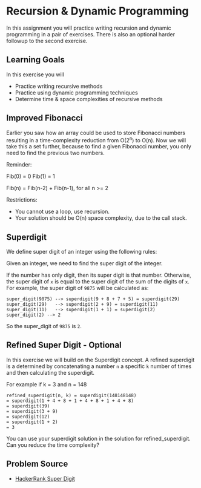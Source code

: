 # Recursion & Dynamic Programming

In this assignment you will practice writing recursion and dynamic programming in a pair of exercises.  There is also an optional harder followup to the second exercise.

## Learning Goals

In this exercise you will

- Practice writing recursive methods
- Practice using dynamic programming techniques
- Determine time & space complexities of recursive methods
  
## Improved Fibonacci

Earlier you saw how an array could be used to store Fibonacci numbers resulting in a time-complexity reduction from O(2<sup>n</sup>) to O(n).  Now we will take this a set further, because to find a given Fibonacci number, you only need to find the previous two numbers.  

Reminder:

Fib(0) = 0
Fib(1) = 1

Fib(n) = Fib(n-2) + Fib(n-1), for all n >= 2

Restrictions:

  - You cannot use a loop, use recursion.
  - Your solution should be O(n) space complexity, due to the call stack.

## Superdigit

We define super digit of an integer  using the following rules:

Given an integer, we need to find the super digit of the integer.

If the number has only  digit, then its super digit is that number.
Otherwise, the super digit of `x` is equal to the super digit of the sum of the digits of `x`.
For example, the super digit of `9875` will be calculated as:

```
super_digit(9875) --> superdigit(9 + 8 + 7 + 5) = superdigit(29)
super_digit(29)   --> superdigit(2 + 9) = superdigit(11)
super_digit(11)   --> superdigit(1 + 1) = superdigit(2)
super_digit(2) --> 2
```

So the super_digit of `9875` is `2`.

## Refined Super Digit - Optional

In this exercise we will build on the Superdigit concept.  A refined superdigit is a determined by concatenating a number `n` a specific `k` number of times and then calculating the superdigit.  

For example if k = 3 and n = 148

```
refined_superdigit(n, k) = superdigit(148148148) 
= superdigit(1 + 4 + 8 + 1 + 4 + 8 + 1 + 4 + 8) 
= superdigit(39) 
= superdigit(3 + 9) 
= superdigit(12) 
= superdigit(1 + 2)
= 3
```

You can use your superdigit solution in the solution for refined_superdigit.  Can you reduce the time complexity?

## Problem Source

- [HackerRank Super Digit](https://www.hackerrank.com/challenges/super-digit/problem)
